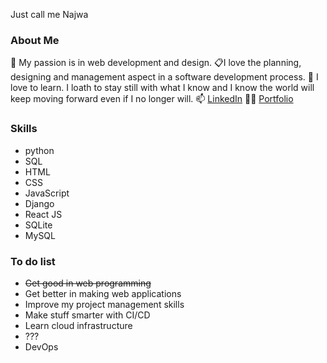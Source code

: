Just call me Najwa

### About Me
🌱 My passion is in web development and design.
📋I love the planning, designing and management aspect in a software development process.
📖 I love to learn. I loath to stay still with what I know and I know the world will keep moving forward even if I no longer will.
📫  [LinkedIn](https://www.linkedin.com/in/izzatul-najwa-binti-ismail)
👩‍💻  [Portfolio](https://izzywa.github.io/portfolio/)

### Skills
- python
- SQL
- HTML
- CSS
- JavaScript
- Django
- React JS
- SQLite
- MySQL

### To do list
- <del>Get good in web programming</del>
- Get better in making web applications
- Improve my project management skills
- Make stuff smarter with CI/CD
- Learn cloud infrastructure
- ???
- DevOps 


<!---
Izzywa/Izzywa is a ✨ special ✨ repository because its `README.md` (this file) appears on your GitHub profile.
You can click the Preview link to take a look at your changes.
--->
